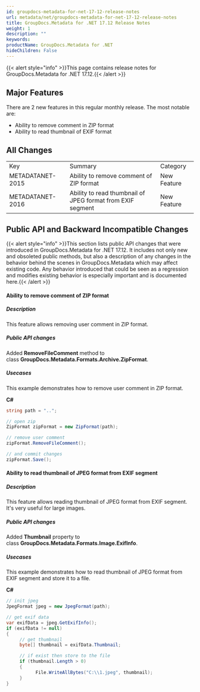 ```yaml
---
id: groupdocs-metadata-for-net-17-12-release-notes
url: metadata/net/groupdocs-metadata-for-net-17-12-release-notes
title: GroupDocs.Metadata for .NET 17.12 Release Notes
weight: 1
description: ""
keywords: 
productName: GroupDocs.Metadata for .NET
hideChildren: False
---
```

{{< alert style="info" >}}This page contains release notes for GroupDocs.Metadata for .NET 17.12.{{< /alert >}}

## Major Features

There are 2 new features in this regular monthly release. The most notable are:

*   Ability to remove comment in ZIP format
*   Ability to read thumbnail of EXIF format

## All Changes

<table class="confluenceTable"><tbody><tr><td class="confluenceTd">Key</td><td class="confluenceTd">Summary</td><td class="confluenceTd">Category</td></tr><tr><td class="confluenceTd">METADATANET-2015</td><td class="confluenceTd">Ability to remove comment of ZIP format</td><td class="confluenceTd">New Feature</td></tr><tr><td class="confluenceTd">METADATANET-2016&nbsp;&nbsp;</td><td class="confluenceTd">Ability to read thumbnail of JPEG format from EXIF segment</td><td class="confluenceTd">New Feature&nbsp;</td></tr></tbody></table>

## Public API and Backward Incompatible Changes

{{< alert style="info" >}}This section lists public API changes that were introduced in GroupDocs.Metadata for .NET 17.12. It includes not only new and obsoleted public methods, but also a description of any changes in the behavior behind the scenes in GroupDocs.Metadata which may affect existing code. Any behavior introduced that could be seen as a regression and modifies existing behavior is especially important and is documented here.{{< /alert >}}

#### Ability to remove comment of ZIP format

##### Description

This feature allows removing user comment in ZIP format.

##### Public API changes

Added **RemoveFileComment** method to class **GroupDocs.Metadata.Formats.Archive.ZipFormat**.

##### Usecases

This example demonstrates how to remove user comment in ZIP format.

**C#**

```csharp
string path = "..";

// open zip
ZipFormat zipFormat = new ZipFormat(path);

// remove user comment
zipFormat.RemoveFileComment();

// and commit changes
zipFormat.Save();
```

#### Ability to read thumbnail of JPEG format from EXIF segment

##### Description

This feature allows reading thumbnail of JPEG format from EXIF segment. It's very useful for large images.

##### Public API changes

Added **Thumbnail** property to class **GroupDocs.Metadata.Formats.Image.ExifInfo**.

##### Usecases

This example demonstrates how to read thumbnail of JPEG format from EXIF segment and store it to a file.

**C#**

```csharp
// init jpeg
JpegFormat jpeg = new JpegFormat(path);

// get exif data
var exifData = jpeg.GetExifInfo();
if (exifData != null)
{
     // get thumbnail
     byte[] thumbnail = exifData.Thumbnail;

     // if exist then store to the file
     if (thumbnail.Length > 0)
     {
           File.WriteAllBytes("C:\\1.jpeg", thumbnail);
     }
}
```
